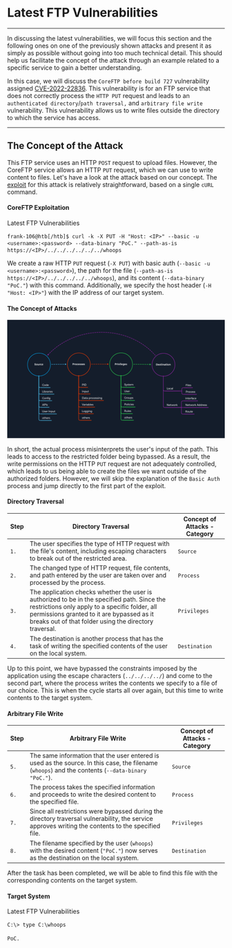 # Latest FTP Vulnerabilities

---

In discussing the latest vulnerabilities, we will focus this section and the following ones on one of the previously shown attacks and present it as simply as possible without going into too much technical detail. This should help us facilitate the concept of the attack through an example related to a specific service to gain a better understanding.

In this case, we will discuss the `CoreFTP before build 727` vulnerability assigned [CVE-2022-22836](https://nvd.nist.gov/vuln/detail/CVE-2022-22836). This vulnerability is for an FTP service that does not correctly process the `HTTP PUT` request and leads to an `authenticated directory`/`path traversal,` and `arbitrary file write` vulnerability. This vulnerability allows us to write files outside the directory to which the service has access.

---

## The Concept of the Attack

This FTP service uses an HTTP `POST` request to upload files. However, the CoreFTP service allows an HTTP `PUT` request, which we can use to write content to files. Let's have a look at the attack based on our concept. The [exploit](https://www.exploit-db.com/exploits/50652) for this attack is relatively straightforward, based on a single `cURL` command.

#### CoreFTP Exploitation

Latest FTP Vulnerabilities

```shell-session
frank-106@htb[/htb]$ curl -k -X PUT -H "Host: <IP>" --basic -u <username>:<password> --data-binary "PoC." --path-as-is https://<IP>/../../../../../../whoops
```

We create a raw HTTP `PUT` request (`-X PUT`) with basic auth (`--basic -u <username>:<password>`), the path for the file (`--path-as-is https://<IP>/../../../../../whoops`), and its content (`--data-binary "PoC."`) with this command. Additionally, we specify the host header (`-H "Host: <IP>"`) with the IP address of our target system.

#### The Concept of Attacks

![](imgs/attack_concept2.webp )

In short, the actual process misinterprets the user's input of the path. This leads to access to the restricted folder being bypassed. As a result, the write permissions on the HTTP `PUT` request are not adequately controlled, which leads to us being able to create the files we want outside of the authorized folders. However, we will skip the explanation of the `Basic Auth` process and jump directly to the first part of the exploit.

#### Directory Traversal

| **Step** | **Directory Traversal** | **Concept of Attacks - Category** |
| --- | --- | --- |
| `1.` | The user specifies the type of HTTP request with the file's content, including escaping characters to break out of the restricted area. | `Source` |
| `2.` | The changed type of HTTP request, file contents, and path entered by the user are taken over and processed by the process. | `Process` |
| `3.` | The application checks whether the user is authorized to be in the specified path. Since the restrictions only apply to a specific folder, all permissions granted to it are bypassed as it breaks out of that folder using the directory traversal. | `Privileges` |
| `4.` | The destination is another process that has the task of writing the specified contents of the user on the local system. | `Destination` |

Up to this point, we have bypassed the constraints imposed by the application using the escape characters (`../../../../`) and come to the second part, where the process writes the contents we specify to a file of our choice. This is when the cycle starts all over again, but this time to write contents to the target system.

#### Arbitrary File Write

| **Step** | **Arbitrary File Write** | **Concept of Attacks - Category** |
| --- | --- | --- |
| `5.` | The same information that the user entered is used as the source. In this case, the filename (`whoops`) and the contents (`--data-binary "PoC."`). | `Source` |
| `6.` | The process takes the specified information and proceeds to write the desired content to the specified file. | `Process` |
| `7.` | Since all restrictions were bypassed during the directory traversal vulnerability, the service approves writing the contents to the specified file. | `Privileges` |
| `8.` | The filename specified by the user (`whoops`) with the desired content (`"PoC."`) now serves as the destination on the local system. | `Destination` |

After the task has been completed, we will be able to find this file with the corresponding contents on the target system.

#### Target System

Latest FTP Vulnerabilities

```cmd-session
C:\> type C:\whoops

PoC.
```